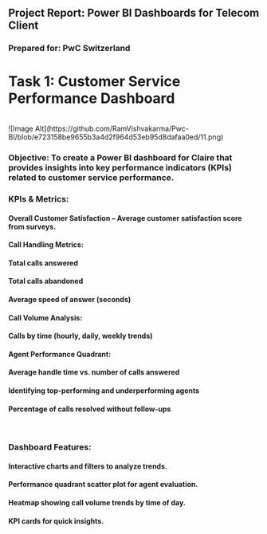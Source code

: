 <h2>Project Report: Power BI Dashboards for Telecom Client</h2>
<h3>Prepared for: PwC Switzerland</h3>
<h1>Task 1: Customer Service Performance Dashboard</h1>
<br>
![Image Alt](https://github.com/RamVishvakarma/Pwc-BI/blob/e723158be9655b3a4d2f964d53eb95d8dafaa0ed/11.png)
<br>
<h3>Objective: To create a Power BI dashboard for Claire that provides insights into key performance indicators (KPIs) related to customer service performance.</h3>
<h3>KPIs & Metrics:</h3>
<h4>Overall Customer Satisfaction – Average customer satisfaction score from surveys.</h4>
<h4>Call Handling Metrics:</h4>
<h4>Total calls answered</h4>
<h4>Total calls abandoned</h4>
<h4>Average speed of answer (seconds)</h4>
<h4>Call Volume Analysis:</h4>
<h4>Calls by time (hourly, daily, weekly trends)</h4>
<h4>Agent Performance Quadrant:</h4>
<h4>Average handle time vs. number of calls answered</h4>
<h4>Identifying top-performing and underperforming agents</h4>

<h4>Percentage of calls resolved without follow-ups</h4>
<br>
<h3>Dashboard Features:</h3>
<h4>Interactive charts and filters to analyze trends.</h4>
<h4>Performance quadrant scatter plot for agent evaluation.</h4>
<h4>Heatmap showing call volume trends by time of day.</h4>
<h4>KPI cards for quick insights.</h4>

